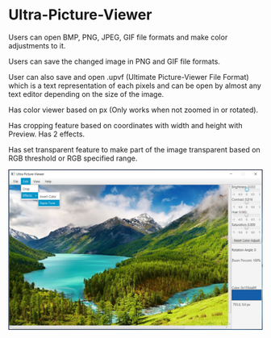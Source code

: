 # Ultra-Picture-Viewer

Users can open BMP, PNG, JPEG, GIF file formats and make color adjustments to it.

Users can save the changed image in PNG and GIF file formats. 

User can also save and open .upvf (Ultimate Picture-Viewer File Format) which is a text representation of each pixels and can be open by almost any text editor depending on the size of the image.

Has color viewer based on px (Only works when not zoomed in or rotated). 

Has cropping feature based on coordinates with width and height with Preview. Has 2 effects. 

Has set transparent feature to make part of the image transparent based on RGB threshold or RGB specified range.

<img src="https://github.com/Vision-Paudel/Ultra-Picture-Viewer/blob/main/Ultra%20Picture-Viewer%20ver.1.90.png" alt="Image could not be displayed">
